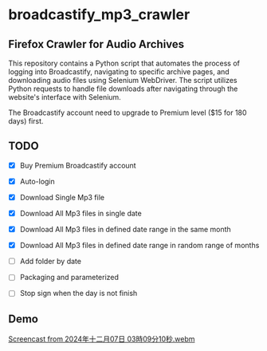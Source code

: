 # broadcastify_mp3_crawler
## Firefox Crawler for Audio Archives
This repository contains a Python script that automates the process of logging into Broadcastify, navigating to specific archive pages, and downloading audio files using Selenium WebDriver. The script utilizes Python requests to handle file downloads after navigating through the website's interface with Selenium.

The Broadcastify account need to upgrade to Premium level ($15 for 180 days) first.

## TODO
- [x] Buy Premium Broadcastify account
- [x] Auto-login
- [x] Download Single Mp3 file
- [x] Download All Mp3 files in single date
- [x] Download All Mp3 files in defined date range in the same month
- [x] Download All Mp3 files in defined date range in random range of months
- [ ] Add folder by date
- [ ] Packaging and parameterized
- [ ] Stop sign when the day is not finish


## Demo
[Screencast from 2024年十二月07日 03時09分10秒.webm](https://github.com/user-attachments/assets/37549570-3eb9-430e-ab64-8b534653352d)
